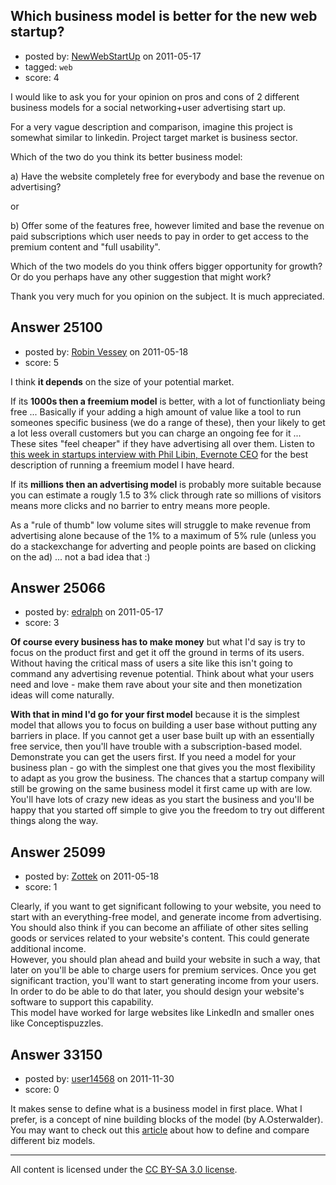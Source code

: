 ## Which business model is better for the new web startup?

- posted by: [NewWebStartUp](https://stackexchange.com/users/-1/10536-newwebstartup) on 2011-05-17
- tagged: `web`
- score: 4

I would like to ask you for your opinion on pros and cons of 2 different business models for a social networking+user advertising start up.

For a very vague description and comparison, imagine this project is somewhat similar to linkedin. Project target market is business sector.

Which of the two do you think its better business model:

a) Have the website completely free for everybody and base the revenue on advertising?

or

b) Offer some of the features free, however limited and base the revenue on paid subscriptions which user needs to pay in order to get access to the premium content and "full usability".

Which of the two models do you think offers bigger opportunity for growth? Or do you perhaps have any other suggestion that might work?

Thank you very much for you opinion on the subject. It is much appreciated.


## Answer 25100

- posted by: [Robin Vessey](https://stackexchange.com/users/-1/984-robin-vessey) on 2011-05-18
- score: 5

<p>I think <strong>it depends</strong> on the size of your potential market.</p>

<p>If its <strong>1000s then a freemium model</strong> is better, with a lot of functionliaty being free ... Basically if your adding a high amount of value like a tool to run someones specific business (we do a range of these), then your likely to get a lot less overall customers but you can charge an ongoing fee for it ... These sites "feel cheaper" if they have advertising all over them. Listen to <a href="http://thisweekin.com/thisweekin-startups/this-week-in-startups-101-phil-libin-founder-of-evernote-com/">this week in startups interview with Phil Libin, Evernote CEO</a> for the best description of running a freemium model I have heard.</p>

<p>If its <strong>millions then an advertising model</strong> is probably more suitable because you can estimate a rougly 1.5 to 3% click through rate so millions of visitors means more clicks and no barrier to entry means more people. </p>

<p>As a "rule of thumb" low volume sites will struggle to make revenue from advertising alone because of the 1% to a maximum of 5% rule (unless you do a stackexchange for adverting and people points are based on clicking on the ad) ... not a bad idea that :)</p>



## Answer 25066

- posted by: [edralph](https://stackexchange.com/users/-1/9362-edralph) on 2011-05-17
- score: 3

**Of course every business has to make money** but what I'd say is try to focus on the product first and get it off the ground in terms of its users.  Without having the critical mass of users a site like this isn't going to command any advertising revenue potential.  Think about what your users need and love - make them rave about your site and then monetization ideas will come naturally.

**With that in mind I'd go for your first model** because it is the simplest model that allows you to focus on building a user base without putting any barriers in place.  If you cannot get a user base built up with an essentially free service, then you'll have trouble with a subscription-based model.  Demonstrate you can get the users first.  If you need a model for your business plan - go with the simplest one that gives you the most flexibility to adapt as you grow the business.  The chances that a startup company will still be growing on the same business model it first came up with are low.  You'll have lots of crazy new ideas as you start the business and you'll be happy that you started off simple to give you the freedom to try out different things along the way.


## Answer 25099

- posted by: [Zottek](https://stackexchange.com/users/-1/6852-zottek) on 2011-05-18
- score: 1

Clearly, if you want to get significant following to your website, you need to start with an everything-free model, and generate income from advertising. You should also think if you can become an affiliate of other sites selling goods or services related to your website's content. This could generate additional income.  
However, you should plan ahead and build your website in such a way, that later on you'll be able to charge users for premium services. Once you get significant traction, you'll want to start generating income from your users. In order to do be able to do that later, you should design your website's software to support this capability.  
This model have worked for large websites like LinkedIn and smaller ones like Conceptispuzzles.


## Answer 33150

- posted by: [user14568](https://stackexchange.com/users/-1/14568-user14568) on 2011-11-30
- score: 0

<p>It makes sense to define what is a business model in first place. What I prefer, is a concept of nine building blocks of the model (by A.Osterwalder). You may want to check out this <a href="http://www.iplanner.net/business-financial/online/how-to-articles.aspx?article_id=business-model" rel="nofollow">article</a> about how to define and compare different biz models.</p>




---

All content is licensed under the [CC BY-SA 3.0 license](https://creativecommons.org/licenses/by-sa/3.0/).
